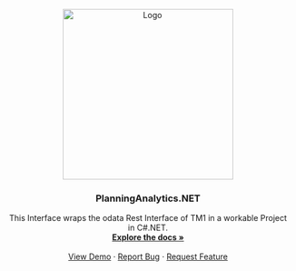 <div id="top"></div>
<!-- PROJECT LOGO -->
<br />
<div align="center">
  <a href="https://github.com/olapline">
    <img src="https://www.olapline.de/files/olapline-theme/img/brand-olapline-subline.svg" alt="Logo" width="300">
  </a>

<h3 align="center">PlanningAnalytics.NET</h3>

  <p align="center">
    This Interface wraps the odata Rest Interface of TM1 in a workable Project in C#.NET.
    <br />
    <a href="https://github.com/olapline/PlanningAnalytics"><strong>Explore the docs »</strong></a>
    <br />
    <br />
    <a href="https://github.com/olapline/PlanningAnalytics">View Demo</a>
    ·
    <a href="https://github.com/olapline/PlanningAnalytics/issues">Report Bug</a>
    ·
    <a href="https://github.com/olapline/PlanningAnalytics/issues">Request Feature</a>
  </p>
</div>

